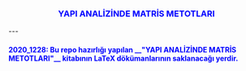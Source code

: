 
<h3 align="center"><font color = blue > YAPI ANALİZİNDE MATRİS METOTLARI </font></h3> 
---
<h4 align="left"><font color = blue > 
2020_1228: Bu repo hazırlığı yapılan __"YAPI ANALİZİNDE MATRİS METOTLARI"__ kitabının LaTeX dökümanlarının saklanacağı yerdir. 
</font></h4> 
